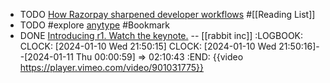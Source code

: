 - TODO [How Razorpay sharpened developer workflows](https://www.figma.com/blog/how-razorpay-sharpened-developer-workflows/) #[[Reading List]]
- TODO #explore [anytype](https://anytype.io/) #Bookmark
- DONE [Introducing r1. Watch the keynote.](https://twitter.com/rabbit_hmi/status/1744781083831574824) -- [[rabbit inc]]
  :LOGBOOK:
  CLOCK: [2024-01-10 Wed 21:50:15]
  CLOCK: [2024-01-10 Wed 21:50:16]--[2024-01-11 Thu 00:00:59] =>  02:10:43
  :END:
  {{video https://player.vimeo.com/video/901031775}}